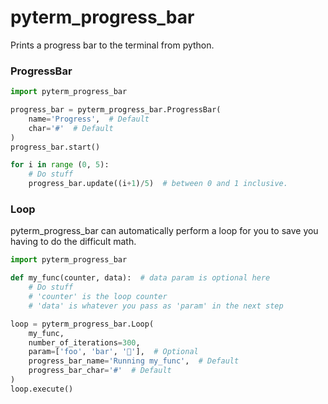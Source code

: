 # pyterm_progress_bar

Prints a progress bar to the terminal from python.


### ProgressBar
```python
import pyterm_progress_bar

progress_bar = pyterm_progress_bar.ProgressBar(
    name='Progress',  # Default
    char='#'  # Default
)
progress_bar.start()

for i in range (0, 5):
    # Do stuff
    progress_bar.update((i+1)/5)  # between 0 and 1 inclusive.

```

### Loop
pyterm_progress_bar can automatically perform a loop for you to save you having to do the difficult math.

```python
import pyterm_progress_bar

def my_func(counter, data):  # data param is optional here
    # Do stuff
    # 'counter' is the loop counter
    # 'data' is whatever you pass as 'param' in the next step

loop = pyterm_progress_bar.Loop(
    my_func,
    number_of_iterations=300,
    param=['foo', 'bar', '🐙'],  # Optional
    progress_bar_name='Running my_func',  # Default
    progress_bar_char='#'  # Default
)
loop.execute()

```
